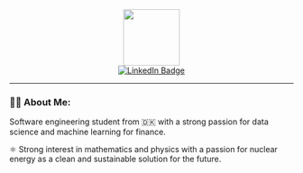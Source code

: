 <div id="header" align="center">
  <img src="https://media.giphy.com/media/v1.Y2lkPTc5MGI3NjExY2JkZ3RlNXpudW1weHUyOGZ3em00MWNxd292MngwY2hxbGMyNWYwbSZlcD12MV9naWZzX3NlYXJjaCZjdD1n/UDGKJdRBbLmGA/giphy.gif" width="100"/>
</div>

<div id="badges" align="center">
  <a href="https://www.linkedin.com/in/kristoffer-johansson-43a2ab328/">
    <img src="https://img.shields.io/badge/LinkedIn-blue?style=for-the-badge&logo=linkedin&logoColor=white" alt="LinkedIn Badge"/>
  </a>
</div>

<hr />

### 👨‍💻 About Me:
Software engineering student from 🇩🇰 with a strong passion for data science and machine learning for finance.

⚛️ Strong interest in mathematics and physics with a passion for nuclear energy as a clean and sustainable solution for the future.

